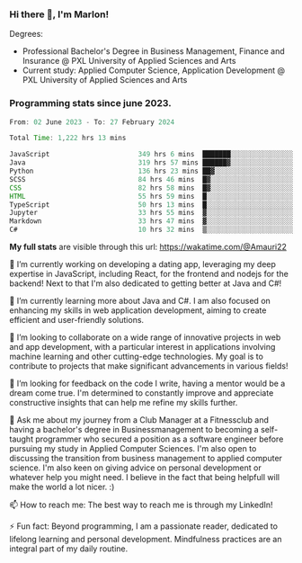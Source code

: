 
### Hi there 👋, I'm Marlon!

Degrees: 
- Professional Bachelor's Degree in Business Management, Finance and Insurance @ PXL University of Applied Sciences and Arts
- Current study: Applied Computer Science, Application Development @ PXL University of Applied Sciences and Arts

### Programming stats since june 2023.
<!--START_SECTION:waka-->

```java
From: 02 June 2023 - To: 27 February 2024

Total Time: 1,222 hrs 13 mins

JavaScript                      349 hrs 6 mins  ███████░░░░░░░░░░░░░░░░░░   28.50 %
Java                            319 hrs 57 mins ██████▓░░░░░░░░░░░░░░░░░░   26.12 %
Python                          136 hrs 23 mins ██▓░░░░░░░░░░░░░░░░░░░░░░   11.13 %
SCSS                            84 hrs 46 mins  █▓░░░░░░░░░░░░░░░░░░░░░░░   06.92 %
CSS                             82 hrs 58 mins  █▓░░░░░░░░░░░░░░░░░░░░░░░   06.77 %
HTML                            55 hrs 59 mins  █░░░░░░░░░░░░░░░░░░░░░░░░   04.57 %
TypeScript                      50 hrs 13 mins  █░░░░░░░░░░░░░░░░░░░░░░░░   04.10 %
Jupyter                         33 hrs 55 mins  ▓░░░░░░░░░░░░░░░░░░░░░░░░   02.77 %
Markdown                        33 hrs 47 mins  ▓░░░░░░░░░░░░░░░░░░░░░░░░   02.76 %
C#                              10 hrs 32 mins  ▒░░░░░░░░░░░░░░░░░░░░░░░░   00.86 %
```

<!--END_SECTION:waka-->
**My full stats** are visible through this url: https://wakatime.com/@Amauri22



🔭 I’m currently working on developing a dating app, leveraging my deep expertise in JavaScript, including React, for the frontend and nodejs for the backend! Next to that I'm also dedicated to getting better at Java and C#!

🌱 I’m currently learning more about Java and C#. I am also focused on enhancing my skills in web application development, aiming to create efficient and user-friendly solutions.

👯 I’m looking to collaborate on a wide range of innovative projects in web and app development, with a particular interest in applications involving machine learning and other cutting-edge technologies. My goal is to contribute to projects that make significant advancements in various fields!

🤔 I’m looking for feedback on the code I write, having a mentor would be a dream come true. I'm determined to constantly improve and appreciate constructive insights that can help me refine my skills further.

💬 Ask me about my journey from a Club Manager at a Fitnessclub and having a bachelor's degree in Businessmanagement to becoming a self-taught programmer who secured a position as a software engineer before pursuing my study in Applied Computer Sciences. I'm also open to discussing the transition from business management to applied computer science. I'm also keen on giving advice on personal development or whatever help you might need. I believe in the fact that being helpfull will make the world a lot nicer. :)

📫 How to reach me: The best way to reach me is through my LinkedIn!

⚡ Fun fact: Beyond programming, I am a passionate reader, dedicated to lifelong learning and personal development. Mindfulness practices are an integral part of my daily routine.


